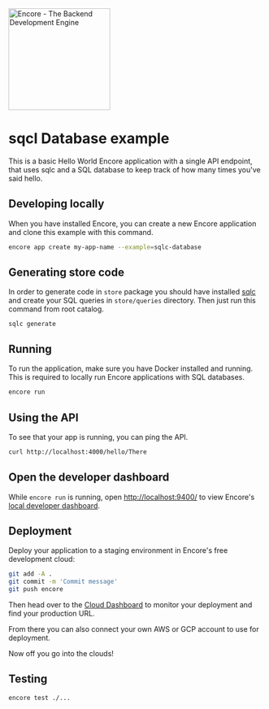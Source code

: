 <img width="200px" src="https://encore.dev/assets/branding/logo/logo.svg" alt="Encore - The Backend Development Engine" />

# sqcl Database example

This is a basic Hello World Encore application with a single API endpoint, that uses sqlc and a SQL database to keep track of how many times you've said hello.

## Developing locally

When you have installed Encore, you can create a new Encore application and clone this example with this command.

```bash
encore app create my-app-name --example=sqlc-database
```


## Generating store code

In order to generate code in `store` package you should have installed [sqlc](https://docs.sqlc.dev/en/stable/) and create your SQL queries in `store/queries` directory.
Then just run this command from root catalog.

```shell
sqlc generate
```

## Running

To run the application, make sure you have Docker installed and running. This is required to locally run Encore applications with SQL databases.

```bash
encore run
```

## Using the API

To see that your app is running, you can ping the API.

```bash
curl http://localhost:4000/hello/There
```

## Open the developer dashboard

While `encore run` is running, open <http://localhost:9400/> to view Encore's [local developer dashboard](/docs/observability/dev-dash).

## Deployment

Deploy your application to a staging environment in Encore's free development cloud:

```bash
git add -A .
git commit -m 'Commit message'
git push encore
```

Then head over to the [Cloud Dashboard](https://app.encore.dev) to monitor your deployment and find your production URL.

From there you can also connect your own AWS or GCP account to use for deployment.

Now off you go into the clouds!

## Testing

```bash
encore test ./...
```
